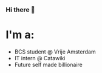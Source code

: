 ### Hi there 👋

# I'm a:
- BCS student @ Vrije Amsterdam
- IT intern @ Catawiki
- Future self made billionaire
